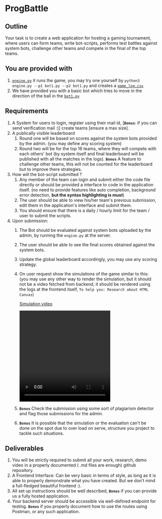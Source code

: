 # ProgBattle

## Outline
Your task is to create a web application for hosting a gaming tournament, where users can form teams, write bot-scripts, performs test battles against system bots, challenge other teams and compete in the final of the top teams.

## You are provided with
1. [`engine.py`](engine.py) it runs the game, you may try one yourself by `python3 engine.py --p1 bot1.py --p2 bot1.py` and creates a [`game_log.csv`](game_log.csv)
2. We have provided you with a basic bot which tries to move in the direction of the ball in the [`bot1.py`](bot1.py)

## Requirements
1. A System for users to login, register using their mail id, [**`Bonus`**: if you can send verification mail :)] create teams [ensure a max size].
2. A publically visible leaderboard
   1. Round one will be based on scores against the system bots provided by the admin. (you may define any scoring system)
   2. Round two will be for the top 16 teams, where they will compete with each others' bot (by system itself and final leaderboard will be published with all the matches in the logs). **`Bonus`** A feature to challenge other teams, this will not be counted for the leaderboard but to improve there strategies.
3. How will the bot-script submitted ?
   1. Any member of the team can login and submit either the code file directly or should be provided a interface to code in the application itself. (no need to provide features like auto completion, background error detection, **but the syntax highlighting is must**)
   2. The user should be able to view his/her team's previous submission, edit them in the application's interface and submit them.
   3. You should ensure that there is a daily / hourly limit for the team / user to submit the scripts.
4. Upon submission:
   1. The Bot should be evaluated against system bots uploaded by the admin, by running the `engine.py` at the server.
   2. The user should be able to see the final scores obtained against the system bots.
   3. Update the global leaderboard accordingly, you may use any scoring strategy.
   4. On user request show the simulations of the game similar to this:
      (you may use any other way to render the simulation, but it should not be a video fetched from backend, it should be rendered using the logs at the frontend itself, `To help you: Research about HTML Canvas`)

      [Simulation video](simulation.mp4)

      <video controls src="simulation.mp4" title="Title" width=300 height= 300></video>
 
   5. **`Bonus`** Check the submission using some sort of plagiarism detector and flag those submissions for the admin.
   6. **`Bonus`** It is possible that the simulation or the evaluation can't be done on the spot due to over load on serve, structure you project to tackle such situations.


## Deliverables 
1. You will be strictly required to submit all your work, research, demo video in a properly documented ( .md files are enough) github repository.
2. A Frontend Interface: Can be very basic in terms of style, as long as it is able to properly demonstrate what you have created. But we don’t mind a full-fledged beautiful frontend :). 
3. All set up instructions should be well described, **`Bonus`** if you can provide us a fully hosted application.
4. Your backend server should be accessible via well-defined endpoint for testing. **`Bonus`** if you properly document how to use the routes using Postman, or any such application.

